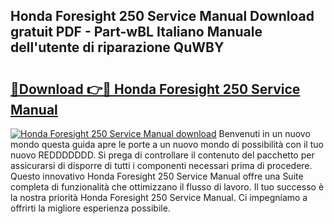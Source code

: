 ## Honda Foresight 250 Service Manual Download gratuit PDF - Part-wBL Italiano Manuale dell'utente di riparazione QuWBY

# <h2><a href="http://dfbpry.blite.top/?on=Honda+Foresight+250+Service+Manual">🔗Download 👉🔴 Honda Foresight 250 Service Manual</a></h2>

[![Honda Foresight 250 Service Manual download](https://i.imgur.com/lujVjoI.png)](http://dfbpry.blite.top/?on=Honda+Foresight+250+Service+Manual)
Benvenuti in un nuovo mondo questa guida apre le porte a un nuovo mondo di possibilità con il tuo nuovo REDDDDDDD. Si prega di controllare il contenuto del pacchetto per assicurarsi di disporre di tutti i componenti necessari prima di procedere. Questo innovativo Honda Foresight 250 Service Manual offre una Suite completa di funzionalità che ottimizzano il flusso di lavoro. Il tuo successo è la nostra priorità Honda Foresight 250 Service Manual. Ci impegniamo a offrirti la migliore esperienza possibile.
